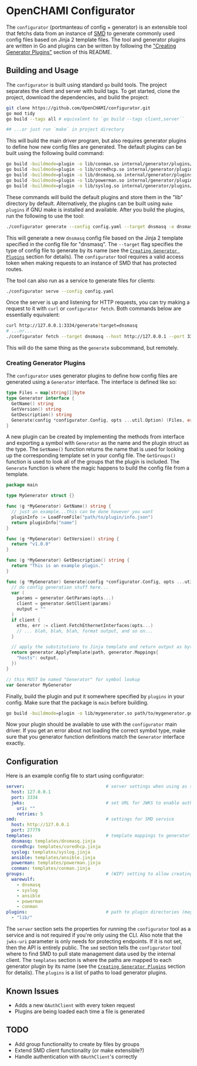 # OpenCHAMI Configurator

The `configurator` (portmanteau of config + generator) is an extensible tool that fetchs data from an instance of [SMD](https://github.com/OpenCHAMI/smd) to generate commonly used config files based on Jinja 2 template files. The tool and generator plugins are written in Go and plugins can be written by following the ["Creating Generator Plugins"](#creating-generator-plugins) section of this README.

## Building and Usage

The `configurator` is built using standard `go` build tools. The project separates the client and server with build tags. To get started, clone the project, download the dependencies, and build the project:

```bash
git clone https://github.com/OpenCHAMI/configurator.git
go mod tidy
go build --tags all # equivalent to `go build --tags client,server``

## ...or just run `make` in project directory
```

This will build the main driver program, but also requires generator plugins to define how new config files are generated. The default plugins can be built using the following build command:

```bash
go build -buildmode=plugin -o lib/conman.so internal/generator/plugins/conman/conman.go
go build -buildmode=plugin -o lib/coredhcp.so internal/generator/plugins/coredhcp/coredhcp.go
go build -buildmode=plugin -o lib/dnsmasq.so internal/generator/plugins/dnsmasq/dnsmasq.go
go build -buildmode=plugin -o lib/powerman.so internal/generator/plugins/powerman/powerman.go
go build -buildmode=plugin -o lib/syslog.so internal/generator/plugins/syslog/syslog.go
```

These commands will build the default plugins and store them in the "lib" directory by default. Alternatively, the plugins can be built using `make plugins` if GNU make is installed and available. After you build the plugins, run the following to use the tool:

```bash
./configurator generate --config config.yaml --target dnsmasq -o dnsmasq.conf
```

This will generate a new `dnsmasq` config file based on the Jinja 2 template specified in the config file for "dnsmasq". The `--target` flag specifies the type of config file to generate by its name (see the [`Creating Generator Plugins`](#creating-generator-plugins) section for details). The `configurator` tool requires a valid access token when making requests to an instance of SMD that has protected routes.

The tool can also run as a service to generate files for clients:

```bash
./configurator serve --config config.yaml
```

Once the server is up and listening for HTTP requests, you can try making a request to it with `curl` or `configurator fetch`. Both commands below are essentially equivalent:

```bash
curl http://127.0.0.1:3334/generate?target=dnsmasq
# ...or...
./configurator fetch --target dnsmasq --host http://127.0.0.1 --port 3334
```

This will do the same thing as the `generate` subcommand, but remotely.

### Creating Generator Plugins

The `configurator` uses generator plugins to define how config files are generated using a `Generator` interface.  The interface is defined like so:

```go
type Files = map[string][]byte
type Generator interface {
  GetName() string
  GetVersion() string
  GetDescription() string
  Generate(config *configurator.Config, opts ...util.Option) (Files, error)
}
```

A new plugin can be created by implementing the methods from interface and exporting a symbol with `Generator` as the name and the plugin struct as the type. The `GetName()` function returns the name that is used for looking up the corresponding template set in your config file. The `GetGroups()` function is used to look all of the groups that the plugin is included. The `Generate` function is where the magic happens to build the config file from a template.

```go
package main

type MyGenerator struct {}

func (g *MyGenerator) GetName() string {
  // just an example...this can be done however you want
  pluginInfo := LoadFromFile("path/to/plugin/info.json")
  return pluginInfo["name"]
}

func (g *MyGenerator) GetVersion() string {
  return "v1.0.0"
}

func (g *MyGenerator) GetDescription() string {
  return "This is an example plugin."
}

func (g *MyGenerator) Generate(config *configurator.Config, opts ...util.Option) (map[string][]byte, error) {
  // do config generation stuff here...
  var (
    params = generator.GetParams(opts...)
    client = generator.GetClient(params)
    output = ""
  )
  if client {
    eths, err := client.FetchEthernetInterfaces(opts...)
    // ... blah, blah, blah, format output, and so on...
  }

  // apply the substitutions to Jinja template and return output as byte array
  return generator.ApplyTemplate(path, generator.Mappings{
    "hosts": output,
  })
}

// this MUST be named "Generator" for symbol lookup
var Generator MyGenerator
```

Finally, build the plugin and put it somewhere specified by `plugins` in your config. Make sure that the package is `main` before building.

```bash
go build -buildmode=plugin -o lib/mygenerator.so path/to/mygenerator.go
```

Now your plugin should be available to use with the `configurator` main driver. If you get an error about not loading the correct symbol type, make sure that you generator function definitions match the `Generator` interface exactly.

## Configuration

Here is an example config file to start using configurator:

```yaml
server:                               # server settings when using as service
  host: 127.0.0.1
  port: 3334
  jwks:                               # set URL for JWKS to enable auth
    uri: ""
    retries: 5
smd:                                  # settings for SMD service
  host: http://127.0.0.1
  port: 27779
templates:                            # template mappings to generator plugins (by name)
  dnsmasq: templates/dnsmasq.jinja
  coredhcp: templates/coredhcp.jinja
  syslog: templates/syslog.jinja
  ansible: templates/ansible.jinja
  powerman: templates/powerman.jinja
  conman: templates/conman.jinja
groups:                               # (WIP) setting to allow creating configs by groups
  warewulf:
    - dnsmasq
    - syslog
    - ansible
    - powerman
    - conman
plugins:                              # path to plugin directories (may change to include files as well)
  - "lib/"
```

The `server` section sets the properties for running the `configurator` tool as a service and is not required if you're only using the CLI. Also note that the `jwks-uri` parameter is only needs for protecting endpoints. If it is not set, then the API is entirely public. The `smd` section tells the `configurator` tool where to find SMD to pull state management data used by the internal client. The `templates` section is where the paths are mapped to each generator plugin by its name (see the [`Creating Generator Plugins`](#creating-generator-plugins) section for details). The `plugins` is a list of paths to load generator plugins.

## Known Issues

- Adds a new `OAuthClient` with every token request
- Plugins are being loaded each time a file is generated

## TODO

- Add group functionality to create by files by groups
- Extend SMD client functionality (or make extensible?)
- Handle authentication with `OAuthClient`'s correctly
